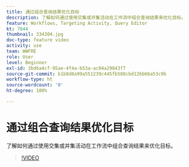 ```yaml
---
title: 通过组合查询结果优化目标
description: 了解如何通过使用交集或并集活动在工作流中组合查询结果来优化目标。
feature: Workflows, Targeting Activity, Query Editor
kt: 7844
thumbnail: 334304.jpg
doc-type: feature video
activity: use
team: WWFRE
role: User
level: Beginner
exl-id: 3bd6a4cf-95ae-4f4a-b53a-ac04a29843f7
source-git-commit: b1b8d8a99a551239c445fb588cbd126b66a53c9b
workflow-type: ht
source-wordcount: '0'
ht-degree: 100%

---
```


# 通过组合查询结果优化目标

了解如何通过使用交集或并集活动在工作流中组合查询结果来优化目标。

>[!VIDEO](https://video.tv.adobe.com/v/334304?quality=12&learn=on)
